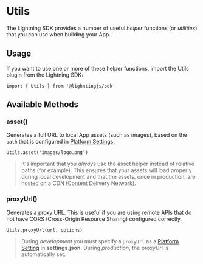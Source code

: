 # Utils

The Lightning SDK provides a number of useful *helper* functions  (or *utilities*) that you can use when building your App.

## Usage

If you want to use one or more of these helper functions, import the Utils plugin from the Lightning SDK:

```
import { Utils } from '@lighntingjs/sdk'
```

## Available Methods

### asset()

Generates a full URL to local App assets (such as images), based on the `path` that is configured in [Platform Settings](settings.md#platform-settings).

```
Utils.asset('images/logo.png')
```

> It's important that you *always* use the asset helper instead of relative paths (for example). This ensures that your assets will load properly during local development and that the assets, once in production, are hosted on a CDN (Content Delivery Network).

### proxyUrl()

Generates a proxy URL. This is useful if you are using remote APIs that do not have CORS (Cross-Origin Resource Sharing) configured correctly.

```
Utils.proxyUrl(url, options)
```

> During *development* you must specify a `proxyUrl` as a [Platform Setting](settings.md#platform-settings) in **settings.json**.
During *production*, the proxyUrl is automatically set.
